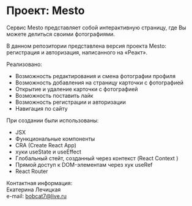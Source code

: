 # Проект: Mesto  

Сервис Mesto представляет собой интерактивную страницу, где Вы можете делиться своими фотографиями.  

В данном репозитории представлена версия проекта Mesto: регистрация и авторизация, написанного на «Реакт».  

Реализовано:  
* Возможность редактирования и смена фотографии профиля  
* Возможность добавления на страницу карточки с фотографией  
* Открытие и удаление карточки с фотографией  
* Возможность поставить лайк  
* Возможность регистрации и авторизации  
* Навигация по сайту
  
  
При создании были использованы:  
* JSX
* Функциональные компоненты
* CRA (Create React App)
* хуки useState и useEffect  
* Глобальный стейт, созданный через контекст (React Context )  
* Прямой доступ к DOM-элементам через хук useRef  
* React Router  
 
   
Контактная информация:  
Екатeрина Лечицкая  
e-mail: bobcat7@live.ru  